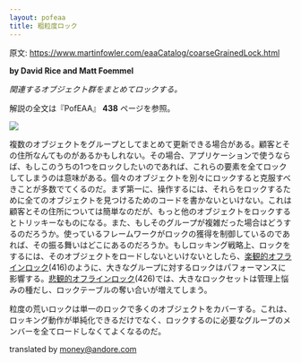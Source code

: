 ```yaml
---
layout: pofeaa
title: 粗粒度ロック
---
```


原文: <https://www.martinfowler.com/eaaCatalog/coarseGrainedLock.html>

**by David Rice and Matt Foemmel**

*関連するオブジェクト群をまとめてロックする。*

解説の全文は『PofEAA』 **438** ページを参照。

![](https://www.martinfowler.com/eaaCatalog/coarseGrainedLockSketch.gif)

複数のオブジェクトをグループとしてまとめて更新できる場合がある。顧客とその住所なんてものがあるかもしれない。その場合、アプリケーションで使うならば、もしこのうちの1つをロックしたいのであれば、これらの要素を全てロックしてしまうのは意味がある。個々のオブジェクトを別々にロックすると克服すべきことが多数でてくるのだ。まず第一に、操作するには、それらをロックするために全てのオブジェクトを見つけるためのコードを書かないといけない。これは顧客とその住所については簡単なのだが、もっと他のオブジェクトをロックするとトリッキーなものになる。また、もしそのグループが複雑だった場合はどうするのだろうか。使っているフレームワークがロックの獲得を制御しているのであれば、その振る舞いはどこにあるのだろうか。もしロッキング戦略上、ロックをするには、そのオブジェクトをロードしないといけないとしたら、[楽観的オフラインロック](../OptimisticOfflineLock)(416)のように、大きなグループに対するロックはパフォーマンスに影響する。[悲観的オフラインロック](../PessimisticOfflineLock)(426)では、大きなロックセットは管理上悩みの種だし、ロックテーブルの奪い合いが増えてしまう。

粒度の荒いロックは単一のロックで多くのオブジェクトをカバーする。これは、ロッキング動作が単純化できるだけでなく、ロックするのに必要なグループのメンバーを全てロードしなくてよくなるのだ。

translated by money@andore.com

